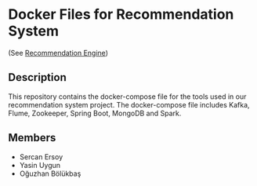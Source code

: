 # Docker Files for Recommendation System
(See [Recommendation Engine](https://github.com/sercanersoy/recom-engine))

## Description
This repository contains the docker-compose file for the tools used in our recommendation system project. The docker-compose file includes Kafka, Flume, Zookeeper, Spring Boot, MongoDB and Spark.

## Members
- Sercan Ersoy
- Yasin Uygun
- Oğuzhan Bölükbaş

